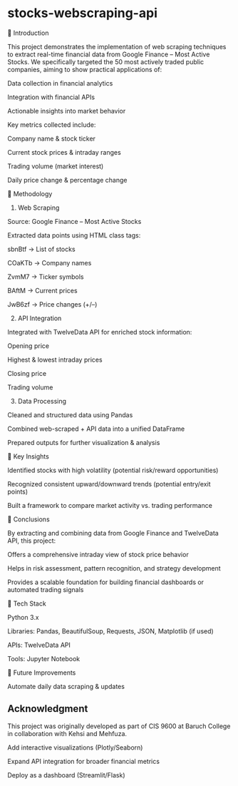 # stocks-webscraping-api

🔹 Introduction

This project demonstrates the implementation of web scraping techniques to extract real-time financial data from Google Finance – Most Active Stocks.
We specifically targeted the 50 most actively traded public companies, aiming to show practical applications of:

Data collection in financial analytics

Integration with financial APIs

Actionable insights into market behavior

Key metrics collected include:

Company name & stock ticker

Current stock prices & intraday ranges

Trading volume (market interest)

Daily price change & percentage change

🔹 Methodology
1. Web Scraping

Source: Google Finance – Most Active Stocks

Extracted data points using HTML class tags:

sbnBtf → List of stocks

COaKTb → Company names

ZvmM7 → Ticker symbols

BAftM → Current prices

JwB6zf → Price changes (+/–)

2. API Integration

Integrated with TwelveData API
 for enriched stock information:

Opening price

Highest & lowest intraday prices

Closing price

Trading volume

3. Data Processing

Cleaned and structured data using Pandas

Combined web-scraped + API data into a unified DataFrame

Prepared outputs for further visualization & analysis

🔹 Key Insights

Identified stocks with high volatility (potential risk/reward opportunities)

Recognized consistent upward/downward trends (potential entry/exit points)

Built a framework to compare market activity vs. trading performance

🔹 Conclusions

By extracting and combining data from Google Finance and TwelveData API, this project:

Offers a comprehensive intraday view of stock price behavior

Helps in risk assessment, pattern recognition, and strategy development

Provides a scalable foundation for building financial dashboards or automated trading signals

🔹 Tech Stack

Python 3.x

Libraries: Pandas, BeautifulSoup, Requests, JSON, Matplotlib (if used)

APIs: TwelveData API

Tools: Jupyter Notebook

🔹 Future Improvements

Automate daily data scraping & updates

## Acknowledgment
This project was originally developed as part of CIS 9600 at Baruch College in collaboration with Kehsi and Mehfuza.


Add interactive visualizations (Plotly/Seaborn)

Expand API integration for broader financial metrics

Deploy as a dashboard (Streamlit/Flask)
